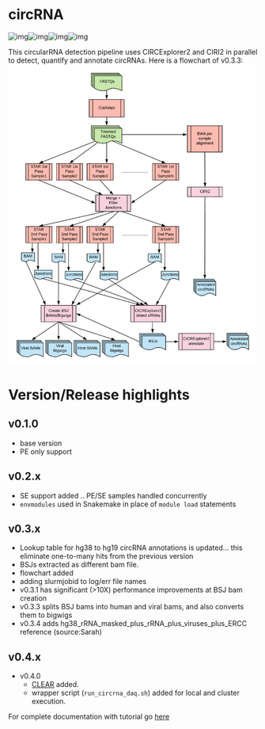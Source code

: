 # circRNA

![img](https://img.shields.io/github/issues/kopardev/circRNA?style=for-the-badge)![img](https://img.shields.io/github/forks/kopardev/circRNA?style=for-the-badge)![img](https://img.shields.io/github/stars/kopardev/circRNA?style=for-the-badge)![img](https://img.shields.io/github/license/kopardev/circRNA?style=for-the-badge)

This circularRNA detection pipeline uses CIRCExplorer2 and CIRI2 in parallel to detect, quantify and annotate circRNAs. Here is a flowchart of v0.3.3:
![img](https://github.com/kopardev/circRNA/blob/master/circRNA_v0.3.3.png)

# Version/Release highlights
## v0.1.0
* base version
* PE only support
## v0.2.x
* SE support added .. PE/SE samples handled concurrently
* `envmodules` used in Snakemake in place of `module load` statements
## v0.3.x
* Lookup table for hg38 to hg19 circRNA annotations is updated... this eliminate one-to-many hits from the previous version
* BSJs extracted as different bam file.
* flowchart added
* adding slurmjobid to log/err file names
* v0.3.1 has significant (>10X) performance improvements at BSJ bam creation
* v0.3.3 splits BSJ bams into human and viral bams, and also converts them to bigwigs
* v0.3.4 adds hg38_rRNA_masked_plus_rRNA_plus_viruses_plus_ERCC reference (source:Sarah)
## v0.4.x
* v0.4.0 
  * [CLEAR](https://github.com/YangLab/CLEAR) added.
  * wrapper script (`run_circrna_daq.sh`) added for local and cluster execution.

For complete documentation with tutorial go [here](https://kopardev.github.io/circRNA/)